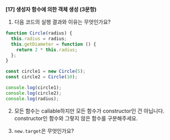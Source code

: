 **[17] 생성자 함수에 의한 객체 생성 (3문항)**

1. 다음 코드의 실행 결과와 이유는 무엇인가요?

```js
function Circle(radius) {
  this.radius = radius;
  this.getDiameter = function () {
    return 2 * this.radius;
  };
}

const circle1 = new Circle(5);
const circle2 = Circle(10);

console.log(circle1);
console.log(circle2);
console.log(radius);
```

2. 모든 함수는 callable하지만 모든 함수가 constructor인 건 아닙니다. constructor인 함수와 그렇지 않은 함수를 구분해주세요.

3. `new.target`은 무엇인가요?
